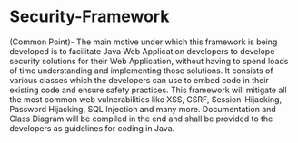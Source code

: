 # Security-Framework
(Common Point)- 
The main motive under which this framework is being developed is to facilitate Java Web Application developers to develope security solutions for their Web Application, without having to spend loads of time understanding and implementing those solutions.
It consists of various classes which the developers can use to embed code in their existing code and ensure safety practices.
This framework will mitigate all the most common web vulnerabilities like XSS, CSRF, Session-Hijacking, Password Hijacking, SQL Injection and many more.
Documentation and Class Diagram will be compiled in the end and shall be provided to the developers as guidelines for coding in Java.
